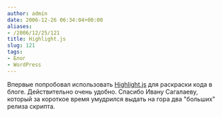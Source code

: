 ```yaml
---
author: admin
date: 2006-12-26 06:34:04+00:00
aliases:
- /2006/12/25/121
title: Highlight.js
slug: 121
tags:
- Блог
- WordPress
---
```


Впервые попробовал использовать [Highlight.js](http://softwaremaniacs.org/soft/highlight/) для раскраски кода в блоге. Действительно очень удобно. Спасибо Ивану Сагалаеву, который за короткое время умудрился выдать на гора два "больших" релиза скрипта.
